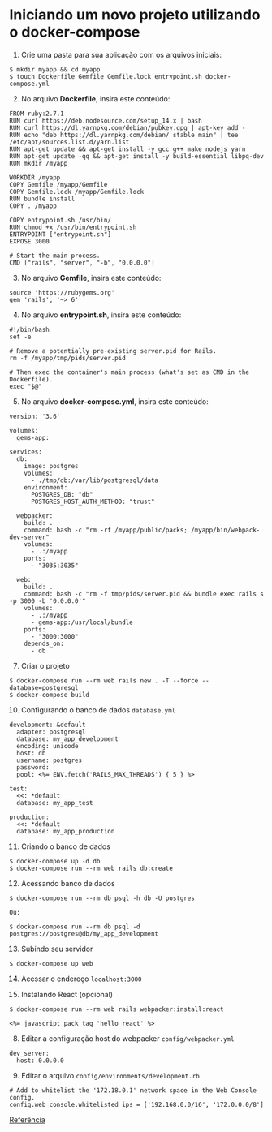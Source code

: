 # Iniciando um novo projeto utilizando o docker-compose

1. Crie uma pasta para sua aplicação com os arquivos iniciais:

```
$ mkdir myapp && cd myapp
$ touch Dockerfile Gemfile Gemfile.lock entrypoint.sh docker-compose.yml
```

2. No arquivo **Dockerfile**, insira este conteúdo:

```
FROM ruby:2.7.1
RUN curl https://deb.nodesource.com/setup_14.x | bash
RUN curl https://dl.yarnpkg.com/debian/pubkey.gpg | apt-key add -
RUN echo "deb https://dl.yarnpkg.com/debian/ stable main" | tee /etc/apt/sources.list.d/yarn.list
RUN apt-get update && apt-get install -y gcc g++ make nodejs yarn
RUN apt-get update -qq && apt-get install -y build-essential libpq-dev
RUN mkdir /myapp

WORKDIR /myapp
COPY Gemfile /myapp/Gemfile
COPY Gemfile.lock /myapp/Gemfile.lock
RUN bundle install
COPY . /myapp

COPY entrypoint.sh /usr/bin/
RUN chmod +x /usr/bin/entrypoint.sh
ENTRYPOINT ["entrypoint.sh"]
EXPOSE 3000

# Start the main process.
CMD ["rails", "server", "-b", "0.0.0.0"]
```

3. No arquivo **Gemfile**, insira este conteúdo:

```
source 'https://rubygems.org'
gem 'rails', '~> 6'
```

4. No arquivo **entrypoint.sh**, insira este conteúdo:

```
#!/bin/bash
set -e

# Remove a potentially pre-existing server.pid for Rails.
rm -f /myapp/tmp/pids/server.pid

# Then exec the container's main process (what's set as CMD in the Dockerfile).
exec "$@"
```

5. No arquivo **docker-compose.yml**, insira este conteúdo:

```
version: '3.6'

volumes:
  gems-app:

services:
  db:
    image: postgres
    volumes:
      - ./tmp/db:/var/lib/postgresql/data
    environment:
      POSTGRES_DB: "db"
      POSTGRES_HOST_AUTH_METHOD: "trust"

  webpacker:
    build: .
    command: bash -c "rm -rf /myapp/public/packs; /myapp/bin/webpack-dev-server"
    volumes:
      - .:/myapp
    ports:
      - "3035:3035"

  web:
    build: .
    command: bash -c "rm -f tmp/pids/server.pid && bundle exec rails s -p 3000 -b '0.0.0.0'"
    volumes:
      - .:/myapp
      - gems-app:/usr/local/bundle
    ports:
      - "3000:3000"
    depends_on:
      - db
```

7. Criar o projeto

```
$ docker-compose run --rm web rails new . -T --force --database=postgresql
$ docker-compose build
```

10. Configurando o banco de dados `database.yml`

```
development: &default
  adapter: postgresql
  database: my_app_development
  encoding: unicode
  host: db
  username: postgres
  password:
  pool: <%= ENV.fetch('RAILS_MAX_THREADS') { 5 } %>

test:
  <<: *default
  database: my_app_test

production:
  <<: *default
  database: my_app_production
```

11. Criando o banco de dados

```
$ docker-compose up -d db
$ docker-compose run --rm web rails db:create
```

12. Acessando banco de dados

```
$ docker-compose run --rm db psql -h db -U postgres

Ou:

$ docker-compose run --rm db psql -d postgres://postgres@db/my_app_development
```

13. Subindo seu servidor

```
$ docker-compose up web
```

14. Acessar o endereço `localhost:3000`

7. Instalando React (opcional)

```
$ docker-compose run --rm web rails webpacker:install:react

<%= javascript_pack_tag 'hello_react' %>
```

8. Editar a configuração host do webpacker `config/webpacker.yml`

```
dev_server:
  host: 0.0.0.0
```

9. Editar o arquivo `config/environments/development.rb`

```
# Add to whitelist the '172.18.0.1' network space in the Web Console config.
config.web_console.whitelisted_ips = ['192.168.0.0/16', '172.0.0.0/8']
```

[Referência](https://medium.com/@pedro_ayres/rails-6-docker-postgres-a0158b01bfde)
